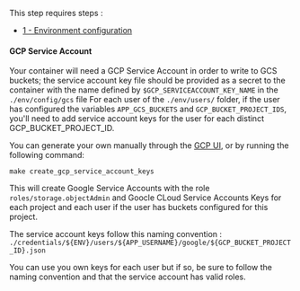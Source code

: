
This step requires steps :
- [1 - Environment configuration](./1-EnvironmentConfiguration.md)


#### GCP Service Account
Your container will need a GCP Service Account in order to write to GCS buckets; the service account key file should be provided as a secret to the container with the name defined by `$GCP_SERVICEACCOUNT_KEY_NAME` in the `./env/config/gcs` file
For each user of the `./env/users/` folder, if the user has configured the variables `APP_GCS_BUCKETS` and `GCP_BUCKET_PROJECT_IDS`, you'll need to add service account keys for the user for each distinct GCP_BUCKET_PROJECT_ID.

You can generate your own manually through the [GCP UI](https://cloud.google.com/iam/docs/creating-managing-service-account-keys), or by running the following command:

```shell
make create_gcp_service_account_keys
```

This will create Google Service Accounts with the role `roles/storage.objectAdmin` and Goocle CLoud Service Accounts Keys for each project and each user if the user has buckets configured for this project.

The service account keys follow this naming convention :
`./credentials/${ENV}/users/${APP_USERNAME}/google/${GCP_BUCKET_PROJECT_ID}.json`

You can use you own keys for each user but if so, be sure to follow the naming convention and that the service account has valid roles.

